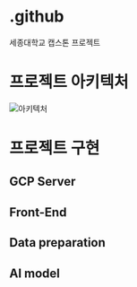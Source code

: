 # .github
세종대학교 캡스톤 프로젝트

# 프로젝트 아키텍처

![아키텍처](https://github.com/AI-based-ETA/.github/assets/65798779/d7fb4559-270e-42e2-9b43-e034fdf5145b)

# 프로젝트 구현

## GCP Server

## Front-End

## Data preparation

## AI model
